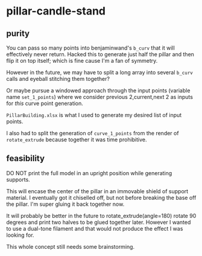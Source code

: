 # pillar-candle-stand

## purity

You can pass so many points into benjaminwand's `b_curv` that it will effectively never return.
Hacked this to generate just half the pillar and then flip it on top itself; which is fine cause I'm a fan of symmetry.

However in the future, we may have to split a long array into several `b_curv` calls and eyeball stitching them together?

Or maybe pursue a windowed approach through the input points (variable name `set_1_points`) where we consider previous 2,current,next 2 as inputs for _this_ curve point generation.

`PillarBuilding.xlsx` is what I used to generate my desired list of input points.

I also had to split the generation of `curve_1_points` from the render of `rotate_extrude` because together it was time prohibitive.

## feasibility

DO NOT print the full model in an upright position while generating supports.

This will encase the center of the pillar in an immovable shield of support material. I eventually got it chiselled off, but not before breaking the base off the pillar. I'm super gluing it back together now.

It will probably be better in the future to rotate_extrude(angle=180) rotate 90 degrees and print two halves to be glued together later. However I wanted to use a dual-tone filament and that would not produce the effect I was looking for.

This whole concept still needs some brainstorming.